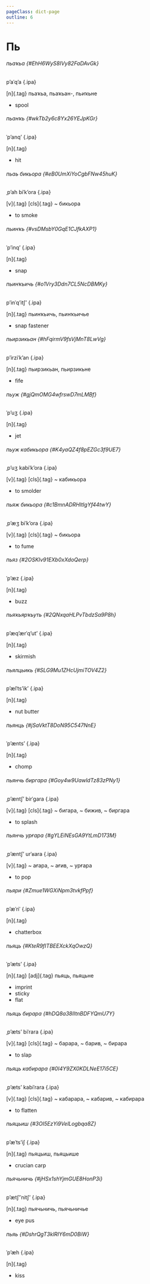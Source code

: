 ```yaml
---
pageClass: dict-page
outline: 6
---
```


# Пь

<div class='word'>

<div class='title'>

###### пьаҡьа {#EhH6WyS8IVy82FaDAvGk}

pʼaˈqʼa {.ipa}

</div>

[n]{.tag} пьаҡьа, пьаҡьан-, пьиҡьне

- spool

</div>

<div class='word'>

<div class='title'>

###### пьанҡь {#wkTb2y6c8Yx26YEJpKGr}

ˈpʼanqʼ {.ipa}

</div>

[n]{.tag}

- hit

</div>

<div class='word'>

<div class='title'>

###### пьаь бикьора {#eB0UmXiYoCgbFNw45huK}

ˌpʼah biˈkʼora {.ipa}

</div>

[v]{.tag} [cls]{.tag} ~ бикьора

- to smoke

</div>

<div class='word'>

<div class='title'>

###### пьинҡь {#vsDMsbY0GqE1CJfkAXP1}

ˈpʼinqʼ {.ipa}

</div>

[n]{.tag}

- snap

</div>

<div class='word'>

<div class='title'>

###### пьинҡьичь {#o1Vry3Ddn7CL5NcDBMKy}

pʼinˈqʼitʃʼ {.ipa}

</div>

[n]{.tag} пьинҡьичь, пьинҡьичье

- snap fastener

</div>

<div class='word'>

<div class='title'>

###### пьирзикьан {#hFqirmV9fsVjMnT8LwVg}

pʼirziˈkʼan {.ipa}

</div>

[n]{.tag} пьирзикьан, пьирзикьне

- fife

</div>

<div class='word'>

<div class='title'>

###### пьуж {#gjQmOMG4wfrswD7mLMBf}

ˈpʼuʒ {.ipa}

</div>

[n]{.tag}

- jet

</div>

<div class='word'>

<div class='title'>

###### пьуж кабикьора {#K4yaQZ4f8pEZGc3f9UE7}

ˌpʼuʒ kabiˈkʼora {.ipa}

</div>

[v]{.tag} [cls]{.tag} ~ кабикьора

- to smolder

</div>

<div class='word'>

<div class='title'>

###### пьяж бикьора {#c1BmnADRHltIgYf44twY}

ˌpʼæʒ biˈkʼora {.ipa}

</div>

[v]{.tag} [cls]{.tag} ~ бикьора

- to fume

</div>

<div class='word'>

<div class='title'>

###### пьяз {#2OSKIv91EXb0xXdoQerp}

ˈpʼæz {.ipa}

</div>

[n]{.tag}

- buzz

</div>

<div class='word'>

<div class='title'>

###### пьяҡьярҡьуть {#2QNxqaHLPvTbdzSa9P8h}

pʼæqʼærˈqʼutʼ {.ipa}

</div>

[n]{.tag}

- skirmish

</div>

<div class='word'>

<div class='title'>

###### пьялцьикь {#SLG9Mu1ZHcUjmiTOV4Z2}

pʼælˈtsʼikʼ {.ipa}

</div>

[n]{.tag}

- nut butter

</div>

<div class='word'>

<div class='title'>

###### пьянць {#jSaVktT8DoN95C547NnE}

ˈpʼæntsʼ {.ipa}

</div>

[n]{.tag}

- chomp

</div>

<div class='word'>

<div class='title'>

###### пьянчь биргара {#Goy4w9UawldTz83zPNy1}

ˌpʼæntʃʼ birˈgara {.ipa}

</div>

[v]{.tag} [cls]{.tag} ~ бигара, ~ бижив, ~ биргара

- to splash

</div>

<div class='word'>

<div class='title'>

###### пьянчь урғара {#gYLEiNEsGA9YtLmD173M}

ˌpʼæntʃʼ urˈʁara {.ipa}

</div>

[v]{.tag} ~ ағара, ~ ағив, ~ урғара

- to pop

</div>

<div class='word'>

<div class='title'>

###### пьяри {#Zmue1WGXiNpm3tvkfPpf}

pʼæˈriˈ {.ipa}

</div>

[n]{.tag}

- chatterbox

</div>

<div class='word'>

<div class='title'>

###### пьяць {#KteR9fITBEEXckXqOwzQ}

ˈpʼætsʼ {.ipa}

</div>

[n]{.tag} [adj]{.tag} пьяць, пьяцьне

- imprint
- sticky
- flat

</div>

<div class='word'>

<div class='title'>

###### пьяць бирара {#hDQ8a38IItnBDFYQmU7Y}

ˌpʼætsʼ biˈrara {.ipa}

</div>

[v]{.tag} [cls]{.tag} ~ барара, ~ барив, ~ бирара

- to slap

</div>

<div class='word'>

<div class='title'>

###### пьяць кабирара {#0I4Y9ZX0KDLNeE17i5CE}

ˌpʼætsʼ kabiˈrara {.ipa}

</div>

[v]{.tag} [cls]{.tag} ~ кабарара, ~ кабарив, ~ кабирара

- to flatten

</div>

<div class='word'>

<div class='title'>

###### пьяцьиш {#3OI5EzYi9VelLogbqa8Z}

pʼæˈtsʼiʃ {.ipa}

</div>

[n]{.tag} пьяцьиш, пьяцьише

- crucian carp

</div>

<div class='word'>

<div class='title'>

###### пьячьничь {#jHSx1shYjmGUE8HonP3i}

pʼætʃʼˈnitʃʼ {.ipa}

</div>

[n]{.tag} пьячьничь, пьячьничье

- eye pus

</div>

<div class='word'>

<div class='title'>

###### пьяь {#DshrQgT3klRIY6mD0BiW}

ˈpʼæh {.ipa}

</div>

[n]{.tag}

- kiss

</div>

